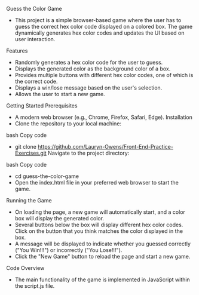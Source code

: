 Guess the Color Game
- This project is a simple browser-based game where the user has to guess the correct hex color code displayed on a colored box. The game dynamically generates hex color codes and updates the UI based on user interaction.

Features
- Randomly generates a hex color code for the user to guess.
- Displays the generated color as the background color of a box.
- Provides multiple buttons with different hex color codes, one of which is the correct code.
- Displays a win/lose message based on the user's selection.
- Allows the user to start a new game.

Getting Started
Prerequisites
- A modern web browser (e.g., Chrome, Firefox, Safari, Edge).
Installation
- Clone the repository to your local machine:

bash
Copy code
- git clone https://github.com/Lauryn-Owens/Front-End-Practice-Exercises.git
Navigate to the project directory:

bash
Copy code
- cd guess-the-color-game
- Open the index.html file in your preferred web browser to start the game.

Running the Game
- On loading the page, a new game will automatically start, and a color box will display the generated color.
- Several buttons below the box will display different hex color codes. Click on the button that you think matches the color displayed in the box.
- A message will be displayed to indicate whether you guessed correctly ("You Win!!!") or incorrectly ("You Lose!!!").
- Click the "New Game" button to reload the page and start a new game.

Code Overview
- The main functionality of the game is implemented in JavaScript within the script.js file.
